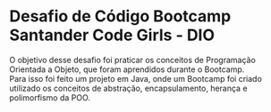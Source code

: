 # Desafio de Código Bootcamp Santander Code Girls - DIO

O objetivo desse desafio foi praticar os conceitos de Programação Orientada a Objeto, que foram aprendidos durante o Bootcamp.<br>
Para isso foi feito um projeto em Java, onde um Bootcamp foi criado utilizado os conceitos de abstração, encapsulamento, herança e polimorfismo da POO.
